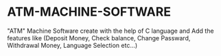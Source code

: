 # ATM-MACHINE-SOFTWARE
"ATM" Machine Software create with the help of C language   and Add the features like (Deposit Money, Check balance, Change Passward, Withdrawal Money, Language Selection etc...)
